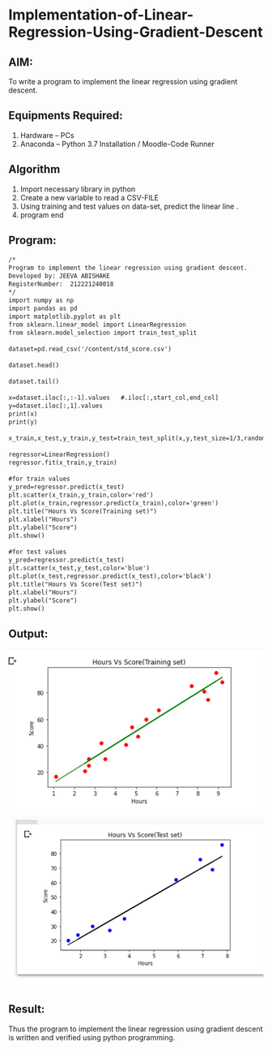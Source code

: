 # Implementation-of-Linear-Regression-Using-Gradient-Descent

## AIM:
To write a program to implement the linear regression using gradient descent.

## Equipments Required:
1. Hardware – PCs
2. Anaconda – Python 3.7 Installation / Moodle-Code Runner

## Algorithm
1. Import necessary library in python
2. Create a new variable to read a CSV-FILE
3. Using training and test values on data-set, predict the linear line . 
4. program end

## Program:
```
/*
Program to implement the linear regression using gradient descent.
Developed by: JEEVA ABISHAKE
RegisterNumber:  212221240018
*/
import numpy as np
import pandas as pd
import matplotlib.pyplot as plt
from sklearn.linear_model import LinearRegression
from sklearn.model_selection import train_test_split

dataset=pd.read_csv('/content/std_score.csv')

dataset.head()

dataset.tail()

x=dataset.iloc[:,:-1].values   #.iloc[:,start_col,end_col]
y=dataset.iloc[:,1].values
print(x)
print(y)

x_train,x_test,y_train,y_test=train_test_split(x,y,test_size=1/3,random_state=0)

regressor=LinearRegression()
regressor.fit(x_train,y_train)

#for train values
y_pred=regressor.predict(x_test)
plt.scatter(x_train,y_train,color='red')
plt.plot(x_train,regressor.predict(x_train),color='green')
plt.title("Hours Vs Score(Training set)")
plt.xlabel("Hours")
plt.ylabel("Score")
plt.show()

#for test values
y_pred=regressor.predict(x_test)
plt.scatter(x_test,y_test,color='blue')
plt.plot(x_test,regressor.predict(x_test),color='black')
plt.title("Hours Vs Score(Test set)")
plt.xlabel("Hours")
plt.ylabel("Score")
plt.show()

```

## Output:
![OUTPUT1](train.png)
![OUTPUT2](test.png)


## Result:
Thus the program to implement the linear regression using gradient descent is written and verified using python programming.
